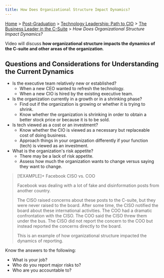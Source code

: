 ```yaml
---
title: How Does Organizational Structure Impact Dynamics?
---
```


[Home](../../../index.md) > [Post-Graduation](../../index.md) > [Technology Leadership: Path to CIO](../index.md) > [The Business Leader in the C-Suite](./index.md) > _How Does Organizational Structure Impact Dynamics?_

Video will discuss **how organizational structure impacts the dynamics of the C-suite and other areas of the organization**.

## Questions and Considerations for Understanding the Current Dynamics

- Is the executive team relatively new or established?
  - When a new CEO wanted to refresh the technology.
  - When a new CIO is hired by the existing executive team.
- Is the organization currently in a growth or in a shrinking phase?
  - Find out if the organization is growing or whether it is trying to shrink.
  - Know whether the organization is shrinking in order to obtain a better stock price or because it is to be sold.
- Is tech viewed as a cost or an investment?
  - Know whether the CIO is viewed as a necessary but replaceable cost of doing business.
  - Approach things in your organization differently if your function (tech) is viewed as an investment.
- What is the organization's risk appetite?
  - There may be a lack of risk appetite.
  - Assess how much the organization wants to change versus saying they want to change.

> [!EXAMPLE]+ Facebook CISO vs. COO
>
> Facebook was dealing with a lot of fake and disinformation posts from another country.
>
> The CISO raised concerns about these posts to the C-suite, but they were never raised to the board. After some time, the CISO notified the board about these international activities. The COO had a dramatic confrontation with the CISO. The COO said the CISO threw them under the bus. The CISO did not report the concern to the COO but instead reported the concerns directly to the board.
>
> This is an example of how organizational structure impacted the dynamics of reporting.

Know the answers to the following:

- What is your job?
- Who do you report major risks to?
- Who are you accountable to?
